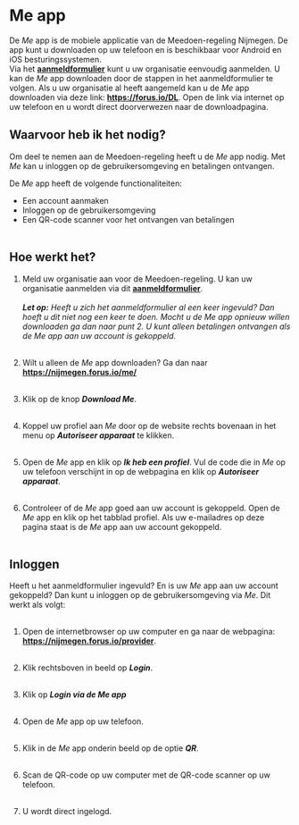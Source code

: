 # Me app
De _Me_ app is de mobiele applicatie van de Meedoen-regeling Nijmegen. De app kunt u downloaden op uw telefoon en is beschikbaar voor Android en iOS besturingssystemen. <br /> Via het **[aanmeldformulier](https://nijmegen.forus.io/provider/sign-up)** kunt u uw organisatie eenvoudig aanmelden. U kan de _Me_ app downloaden door de stappen in het aanmeldformulier te volgen. Als u uw organisatie al heeft aangemeld kan u de _Me_ app downloaden via deze link: **<a href="https://forus.io/DL" target="_blank">https://forus.io/DL</a>**.
Open de link via internet op uw telefoon en u wordt direct doorverwezen naar de downloadpagina.
&nbsp;

## Waarvoor heb ik het nodig?
Om deel te nemen aan de Meedoen-regeling heeft u de _Me_ app nodig. Met _Me_ kan u inloggen op de gebruikersomgeving en betalingen ontvangen.
&nbsp;

De _Me_ app heeft de volgende functionaliteiten:

* Een account aanmaken
* Inloggen op de gebruikersomgeving
* Een QR-code scanner voor het ontvangen van betalingen
<br />&nbsp;

## Hoe werkt het?
1. Meld uw organisatie aan voor de Meedoen-regeling. U kan uw organisatie aanmelden via dit **<a href="https://nijmegen.forus.io/provider/sign-up" target="_blank">aanmeldformulier</a>**.<br /><br />
    **_Let op:_** _Heeft u zich het aanmeldformulier al een keer ingevuld? Dan hoeft u dit niet nog een keer te doen. Mocht u de Me app opnieuw willen downloaden ga dan naar punt 2. U kunt alleen betalingen ontvangen als de Me app aan uw account is gekoppeld._
<br /> &nbsp;

2. Wilt u alleen de _Me_ app downloaden? Ga dan naar **<a href="https://nijmegen.forus.io/me/" target="_blank">https://nijmegen.forus.io/me/</a>**
<br />&nbsp;

3. Klik op de knop **_Download Me_**.
<br />&nbsp;

4. Koppel uw profiel aan _Me_ door op de website rechts bovenaan in het menu op **_Autoriseer apparaat_** te klikken.
<br />&nbsp;

5. Open de _Me_ app en klik op **_Ik heb een profiel_**. Vul de code die in _Me_ op uw telefoon  verschijnt in op de webpagina en klik op **_Autoriseer apparaat_**.
<br />&nbsp;

6. Controleer of de _Me_ app goed aan uw account is gekoppeld. Open de _Me_ app en klik op het tabblad profiel. Als uw e-mailadres op deze pagina staat is de _Me_ app aan uw account gekoppeld.
<br />&nbsp;

## Inloggen
Heeft u het aanmeldformulier ingevuld? En is uw _Me_ app aan uw account gekoppeld?
Dan kunt u inloggen op de gebruikersomgeving via _Me_. Dit werkt als volgt:
<br />&nbsp;

1. Open de internetbrowser op uw computer en ga naar de webpagina: **<a href="https://nijmegen.forus.io/provider" target="_blank">https://nijmegen.forus.io/provider</a>**.
<br />&nbsp;

2. Klik rechtsboven in beeld op **_Login_**.
<br />&nbsp;

3. Klik op **_Login via de Me app_**
<br />&nbsp;

4. Open de _Me_ app op uw telefoon.
<br />&nbsp;

5. Klik in de _Me_ app onderin beeld op de optie **_QR_**.
<br />&nbsp;

6. Scan de QR-code op uw computer met de QR-code scanner op uw telefoon.
<br />&nbsp;

7. U wordt direct ingelogd.
<br />&nbsp;
